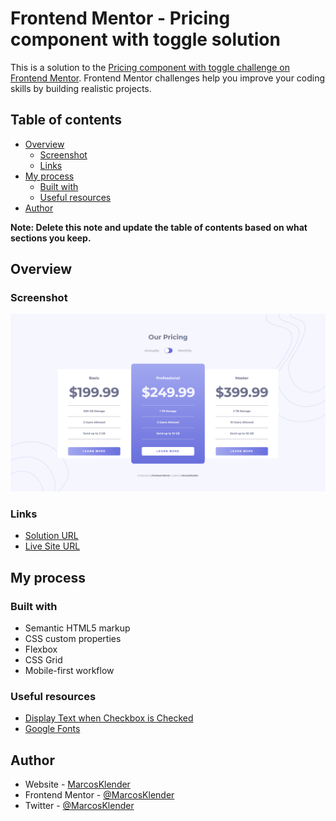 # Frontend Mentor - Pricing component with toggle solution

This is a solution to the [Pricing component with toggle challenge on Frontend Mentor](https://www.frontendmentor.io/challenges/pricing-component-with-toggle-8vPwRMIC). Frontend Mentor challenges help you improve your coding skills by building realistic projects. 

## Table of contents

- [Overview](#overview)
  - [Screenshot](#screenshot)
  - [Links](#links)
- [My process](#my-process)
  - [Built with](#built-with)
  - [Useful resources](#useful-resources)
- [Author](#author)

**Note: Delete this note and update the table of contents based on what sections you keep.**

## Overview

### Screenshot

![Website preview for the QR code component coding challenge](images/preview.png)

### Links

- [Solution URL](https://www.frontendmentor.io/solutions/pricing-component-with-toggle-ARN_SiwXbT)
- [Live Site URL](https://marcosklender.github.io/Pricing-Component-With-Toggle/)

## My process

### Built with

- Semantic HTML5 markup
- CSS custom properties
- Flexbox
- CSS Grid
- Mobile-first workflow

### Useful resources

- [Display Text when Checkbox is Checked](https://www.w3schools.com/howto/howto_js_display_checkbox_text.asp)
- [Google Fonts](https://fonts.google.com/knowledge)

## Author

- Website - [MarcosKlender](https://www.marcosklender.com)
- Frontend Mentor - [@MarcosKlender](https://www.frontendmentor.io/profile/MarcosKlender)
- Twitter - [@MarcosKlender](https://www.twitter.com/MarcosKlender)